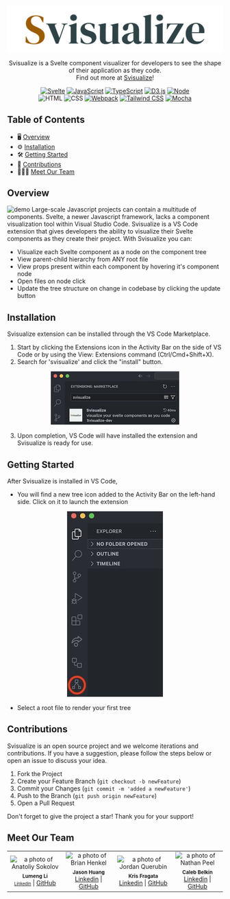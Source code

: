 <div align="center">
   <img src="media/banner.png" width="800"/>
</div>

<p align="center">
Svisualize is a Svelte component visualizer for developers to see the shape of their application as they code. <br/>Find out more at <a href="">Svisualize</a>!
<br/>
</p>

<div align='center'>

[![Svelte](https://img.shields.io/badge/Svelte-4A4A55?style=for-the-badge&logo=svelte&logoColor=FF3E00)](https://svelte.dev/)
[![JavaScript](https://img.shields.io/badge/javascript-yellow?style=for-the-badge&logo=javascript&logoColor=white)](https://www.javascript.com/)
[![TypeScript](https://img.shields.io/badge/TypeScript-blue?style=for-the-badge&logo=typescript&logoColor=white)](https://www.typescriptlang.org/)
[![D3.js](https://img.shields.io/badge/d3%20js-F9A03C?style=for-the-badge&logo=d3.js&logoColor=white)](https://d3js.org/)
[![Node](https://img.shields.io/badge/-node-339933?style=for-the-badge&logo=node.js&logoColor=white)](https://nodejs.org/en)
<br/>![HTML](https://img.shields.io/badge/HTML5-E34F26?style=for-the-badge&logo=html5&logoColor=white)
![CSS](https://img.shields.io/badge/CSS3-1572B6?style=for-the-badge&logo=css3&logoColor=white)
[![Webpack](https://img.shields.io/badge/Webpack-grey?style=for-the-badge&logo=webpack&logoColor=7DF9FF)](https://jestjs.io/)
[![Tailwind CSS](https://img.shields.io/badge/Tailwind_CSS-grey?style=for-the-badge&logo=tailwind-css&logoColor=38B2AC)](https://tailwindcss.com/)
[![Mocha](https://img.shields.io/badge/Mocha-grey?style=for-the-badge&logo=mocha&logoColor=8D6748)](https://mochajs.org/)

</div>

## Table of Contents

- 🖥️ [Overview](#overview)
- ⚙️ [Installation](#installation)
- 🛠 [Getting Started](#getting-started)
- 🔗 [Contributions](#contributions)
- 👩🏻‍💻 [Meet Our Team](#meet-our-team)

## Overview

![demo](media/demo.GIF)
Large-scale Javascript projects can contain a multitude of components. Svelte, a newer Javascript framework, lacks a component visualization tool within Visual Studio Code. Svisualize is a VS Code extension that gives developers the ability to visualize their Svelte components as they create their project. With Svisualize you can:

- Visualize each Svelte component as a node on the component tree
- View parent-child hierarchy from ANY root file
- View props present within each component by hovering it's component node
- Open files on node click
- Update the tree structure on change in codebase by clicking the update button

## Installation

Svisualize extension can be installed through the VS Code Marketplace. 
1. Start by clicking the Extensions icon in the Activity Bar on the side of VS Code or by using the View: Extensions command (Ctrl/Cmd+Shift+X).
2. Search for 'svisualize' and click the "install" button.

<p align="center">
  <img src="media/marketplace.jpg" alt="marketplace">
</p>

3. Upon completion, VS Code will have installed the extension and Svisualize is ready for use.

## Getting Started

After Svisualize is installed in VS Code,

- You will find a new tree icon added to the Activity Bar on the left-hand side. Click on it to launch the extension
<p align="center">
  <img src="media/VSCextension.jpg" alt="marketplace">
</p>

- Select a root file to render your first tree

## Contributions

Svisualize is an open source project and we welcome iterations and contributions. If you have a suggestion, please follow the steps below or open an issue to discuss your idea.

1. Fork the Project
2. Create your Feature Branch (`git checkout -b newFeature`)
3. Commit your Changes (`git commit -m 'added a newFeature'`)
4. Push to the Branch (`git push origin newFeature`)
5. Open a Pull Request

Don't forget to give the project a star! Thank you for your support!

## Meet Our Team

<table>
  <tr>
    <td align="center">
      <img src="https://github.com/lumengli7.png" width="140px;" alt="a photo of Anatoliy Sokolov"/>
      <br />
      <sub><b>Lumeng Li</b></sub>
      <br />
      <a href="https://www.linkedin.com/in/lumengli/" style="font-size: 10px;">Linkedin</a> |
      <a href="https://github.com/lumengli7">GitHub</a>
    </td>
     <td align="center">
      <img src="https://github.com/itsdayson.png" width="140px;" alt="a photo of Brian Henkel"/>
      <br />
      <sub><b>Jason Huang</b></sub>
      <br />
      <a href="https://www.linkedin.com/in/jasonhswe/">Linkedin</a> |
      <a href="https://github.com/itsdayson">GitHub</a>
    </td> <td align="center">
      <img src="https://github.com/krisfragata.png" width="140px;" alt="a photo of Jordan Querubin"/>
      <br />
      <sub><b>Kris Fragata</b></sub>
      <br />
      <a href="https://www.linkedin.com/in/krisfragata/">Linkedin</a> |
      <a href="https://github.com/krisfragata">GitHub</a>
    </td> <td align="center">
      <img src="https://github.com/calebbelkin.png" width="140px;" alt="a photo of Nathan Peel"/>
      <br />
      <sub><b>Caleb Belkin</b></sub>
      <br />
      <a href="https://www.linkedin.com/in/caleb-belkin/">Linkedin</a> |
      <a href="https://github.com/calebbelkin">GitHub</a>
    </td>     
  </tr>
</table>
